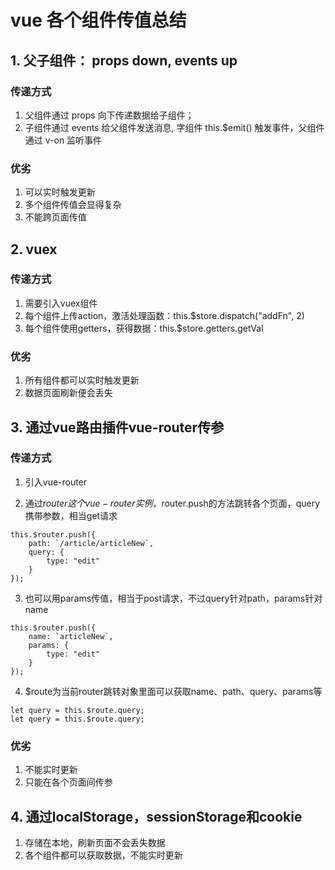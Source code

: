 # vue 各个组件传值总结
## 1. 父子组件： props down, events up
### 传递方式
1. 父组件通过 props 向下传递数据给子组件；
2. 子组件通过 events 给父组件发送消息, 字组件 this.$emit() 触发事件，父组件通过 v-on 监听事件

### 优劣
1. 可以实时触发更新
2. 多个组件传值会显得复杂
3. 不能跨页面传值

## 2. vuex
### 传递方式
1. 需要引入vuex组件
2. 每个组件上传action，激活处理函数：this.$store.dispatch("addFn", 2)
3. 每个组件使用getters，获得数据：this.$store.getters.getVal

### 优劣
1. 所有组件都可以实时触发更新
2. 数据页面刷新便会丢失

## 3. 通过vue路由插件vue-router传参
### 传递方式
1. 引入vue-router

2. 通过$router这个vue-router实例，$router.push的方法跳转各个页面，query携带参数，相当get请求
```
this.$router.push({
    path: `/article/articleNew`,
    query: {
        type: "edit"
    }
});
```

3. 也可以用params传值，相当于post请求，不过query针对path，params针对name
```
this.$router.push({
    name: `articleNew`,
    params: {
        type: "edit"
    }
});
```

4. $route为当前router跳转对象里面可以获取name、path、query、params等
```
let query = this.$route.query;
let query = this.$route.query;
```

### 优劣
1. 不能实时更新
2. 只能在各个页面间传参

## 4. 通过localStorage，sessionStorage和cookie
1. 存储在本地，刷新页面不会丢失数据
2. 各个组件都可以获取数据，不能实时更新

